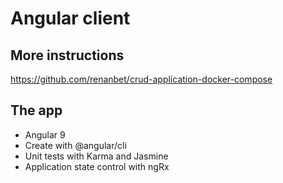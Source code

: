 # Angular client

## More instructions

https://github.com/renanbet/crud-application-docker-compose


## The app

- Angular 9
- Create with @angular/cli
- Unit tests with Karma and Jasmine
- Application state control with ngRx
